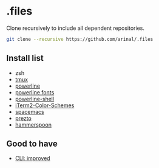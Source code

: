 # .files
Clone recursively to include all dependent repositories.
```bash
git clone --recursive https://github.com/arinal/.files
```


## Install list
- zsh
- [tmux](https://github.com/tmux/tmux/wiki)
- [powerline](https://github.com/powerline/powerline)
- [powerline fonts](https://github.com/powerline/fonts/blob/master/README.rst#L7)
- [powerline-shell](https://github.com/b-ryan/powerline-shell)
- [iTerm2-Color-Schemes](https://github.com/mbadolato/iTerm2-Color-Schemes)
- [spacemacs](https://github.com/syl20bnr/spacemacs)
- [prezto](https://github.com/sorin-ionescu/prezto)
- [hammerspoon](http://www.hammerspoon.org/)

## Good to have
- [CLI: improved](https://remysharp.com/2018/08/23/cli-improved#fzf--ctrlr) 
